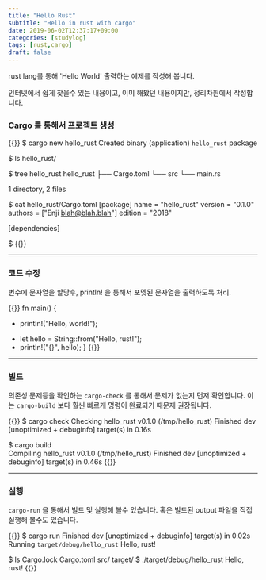 ```yaml
---
title: "Hello Rust"
subtitle: "Hello in rust with cargo"
date: 2019-06-02T12:37:17+09:00
categories: [studylog]
tags: [rust,cargo]
draft: false
---
```


rust lang를 통해 'Hello World' 출력하는 예제를 작성해 봅니다.

인터넷에서 쉽게 찾을수 있는 내용이고, 이미 해봤던 내용이지만, 
정리차원에서 작성합니다.

<!--more-->

### Cargo 를 통해서 프로젝트 생성

{{<highlight shell>}}
$ cargo new hello_rust
    Created binary (application) `hello_rust` package

$ ls
hello_rust/

$ tree hello_rust 
hello_rust
├── Cargo.toml
└── src
    └── main.rs

1 directory, 2 files

$ cat hello_rust/Cargo.toml 
[package]
name = "hello_rust"
version = "0.1.0"
authors = ["Enji <blah@blah.blah>"]
edition = "2018"

[dependencies]

$
{{</highlight>}}

----

### 코드 수정 

변수에 문자열을 할당후, println! 을 통해서 포멧된 문자열을 출력하도록 처리.

{{<highlight rust>}}
 fn main() {
-    println!("Hello, world!");
+    let hello = String::from("Hello, rust!");
+    println!("{}", hello);
 }
{{</highlight>}}

----

### 빌드

의존성 문제등을 확인하는 `cargo-check` 를 통해서 문제가 없는지 먼저 확인합니다.
이는 `cargo-build` 보다 훨씬 빠르게 명령이 완료되기 때문제 권장됩니다.

{{<highlight shell>}}
$ cargo check
    Checking hello_rust v0.1.0 (/tmp/hello_rust)
    Finished dev [unoptimized + debuginfo] target(s) in 0.16s

$ cargo build       
   Compiling hello_rust v0.1.0 (/tmp/hello_rust)
    Finished dev [unoptimized + debuginfo] target(s) in 0.46s
{{</highlight>}}

----

### 실행

`cargo-run` 을 통해서 빌드 및 실행해 볼수 있습니다.
혹은 빌드된 output 파일을 직접 실행해 볼수도 있습니다.

{{<highlight shell>}}
$ cargo run
    Finished dev [unoptimized + debuginfo] target(s) in 0.02s
     Running `target/debug/hello_rust`
Hello, rust!

$ ls 
Cargo.lock  Cargo.toml	src/  target/
$ ./target/debug/hello_rust 
Hello, rust!
{{</highlight>}}

